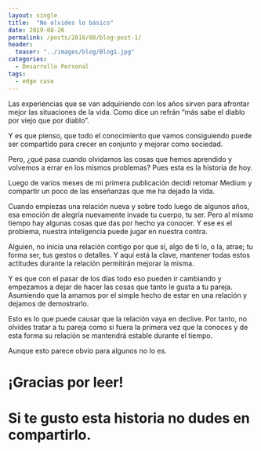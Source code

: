 ```yaml
---
layout: single
title:  "No olvides lo básico"
date: 2019-08-26
permalink: /posts/2018/08/blog-post-1/
header:
  teaser: "../images/blog/Blog1.jpg"
categories: 
  - Desarrollo Personal
tags:
  - edge case
---
```

Las experiencias que se van adquiriendo con los años sirven para afrontar mejor las situaciones de la vida. Como dice un refrán “más sabe el diablo por viejo que por diablo”.

Y es que pienso, que todo el conocimiento que vamos consiguiendo puede ser compartido para crecer en conjunto y mejorar como sociedad.

Pero, ¿qué pasa cuando olvidamos las cosas que hemos aprendido y volvemos a errar en los mismos problemas? Pues esta es la historia de hoy.

Luego de varios meses de mi primera publicación decidí retomar Medium y compartir un poco de las enseñanzas que me ha dejado la vida.

Cuando empiezas una relación nueva y sobre todo luego de algunos años, esa emoción de alegría nuevamente invade tu cuerpo, tu ser. Pero al mismo tiempo hay algunas cosas que das por hecho ya conocer. Y ese es el problema, nuestra inteligencia puede jugar en nuestra contra.

Alguien, no inicia una relación contigo por que sí, algo de ti lo, o la, atrae; tu forma ser, tus gestos o detalles. Y aquí está la clave, mantener todas estos actitudes durante la relación permitirán mejorar la misma.

Y es que con el pasar de los días todo eso pueden ir cambiando y empezamos a dejar de hacer las cosas que tanto le gusta a tu pareja. Asumiendo que la amamos por el simple hecho de estar en una relación y dejamos de demostrarlo.

Esto es lo que puede causar que la relación vaya en declive. Por tanto, no olvides tratar a tu pareja como si fuera la primera vez que la conoces y de esta forma su relación se mantendrá estable durante el tiempo.

Aunque esto parece obvio para algunos no lo es.

¡Gracias por leer!
=====

Si te gusto esta historia no dudes en compartirlo.
=====